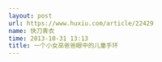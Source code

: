```yaml
---
layout: post
url: https://www.huxiu.com/article/22429
name: 快刀青衣
time: 2013-10-31 13:13
title: 一个小女巫爸爸眼中的儿童手环
---
```


